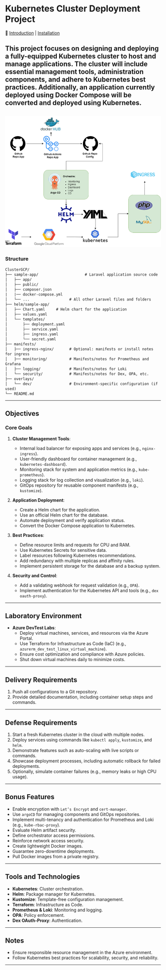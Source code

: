 # Kubernetes Cluster Deployment Project

🔗 [Introduction](README.md) | [Installation](gcp-stack/README.md) 


This project focuses on designing and deploying a fully-equipped Kubernetes cluster to host and manage applications. The cluster will include essential management tools, administration components, and adhere to Kubernetes best practices. Additionally, an application currently deployed using Docker Compose will be converted and deployed using Kubernetes.
---
![Kube Quest Architecture](kubequest.png)
---
### Structure
```
ClusterGCP/
├── sample-app/                     # Laravel application source code
│   ├── app/
│   ├── public/
│   ├── composer.json
|   |── docker-compose.yml
│   └── ...                  # All other Laravel files and folders
├── helm/sample-app/ 
│   ├── Chart.yaml     # Helm chart for the application
│   ├── values.yaml
│   └── templates/
│       ├── deployment.yaml
│       ├── service.yaml  
│       ├── ingress.yaml
│       └── secret.yaml              
├── manifests/
│   ├── ingress-nginx/       # Optional: manifests or install notes for ingress
│   ├── monitoring/          # Manifests/notes for Prometheus and Grafana
│   ├── logging/             # Manifests/notes for Loki
│   └── security/            # Manifests/notes for Dex, OPA, etc.
├── overlays/
│   └── dev/                 # Environment-specific configuration (if used)
└── README.md
```
---
## Objectives

### Core Goals
1. **Cluster Management Tools**:
    - Internal load balancer for exposing apps and services (e.g., `nginx-ingress`).
    - User-friendly dashboard for container management (e.g., `kubernetes-dashboard`).
    - Monitoring stack for system and application metrics (e.g., `kube-prometheus`).
    - Logging stack for log collection and visualization (e.g., `loki`).
    - GitOps repository for reusable component manifests (e.g., `kustomize`).

2. **Application Deployment**:
    - Create a Helm chart for the application.
    - Use an official Helm chart for the database.
    - Automate deployment and verify application status.
    - Convert the Docker Compose application to Kubernetes.

3. **Best Practices**:
    - Define resource limits and requests for CPU and RAM.
    - Use Kubernetes Secrets for sensitive data.
    - Label resources following Kubernetes recommendations.
    - Add redundancy with multiple replicas and affinity rules.
    - Implement persistent storage for the database and a backup system.

4. **Security and Control**:
    - Add a validating webhook for request validation (e.g., `OPA`).
    - Implement authentication for the Kubernetes API and tools (e.g., `dex oauth-proxy`).

---

## Laboratory Environment

- **Azure DevTest Labs**:
  - Deploy virtual machines, services, and resources via the Azure Portal.
  - Use Terraform for Infrastructure as Code (IaC) (e.g., `azurerm_dev_test_linux_virtual_machine`).
  - Ensure cost optimization and compliance with Azure policies.
  - Shut down virtual machines daily to minimize costs.

---

## Delivery Requirements

1. Push all configurations to a Git repository.
2. Provide detailed documentation, including container setup steps and commands.

---

## Defense Requirements

1. Start a fresh Kubernetes cluster in the cloud with multiple nodes.
2. Deploy services using commands like `kubectl apply`, `kustomize`, and `helm`.
3. Demonstrate features such as auto-scaling with live scripts or commands.
4. Showcase deployment processes, including automatic rollback for failed deployments.
5. Optionally, simulate container failures (e.g., memory leaks or high CPU usage).

---

## Bonus Features

- Enable encryption with `Let’s Encrypt` and `cert-manager`.
- Use `argoCD` for managing components and GitOps repositories.
- Implement multi-tenancy and authentication for Prometheus and Loki (e.g., `kube-rbac-proxy`).
- Evaluate Helm artifact security.
- Define orchestrator access permissions.
- Reinforce network access security.
- Create lightweight Docker images.
- Guarantee zero-downtime deployments.
- Pull Docker images from a private registry.

---

## Tools and Technologies

- **Kubernetes**: Cluster orchestration.
- **Helm**: Package manager for Kubernetes.
- **Kustomize**: Template-free configuration management.
- **Terraform**: Infrastructure as Code.
- **Prometheus & Loki**: Monitoring and logging.
- **OPA**: Policy enforcement.
- **Dex OAuth-Proxy**: Authentication.

---

## Notes

- Ensure responsible resource management in the Azure environment.
- Follow Kubernetes best practices for scalability, security, and reliability.

---  
